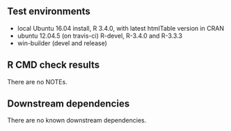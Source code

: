 ## Test environments
* local Ubuntu 16.04 install, R 3.4.0, with latest htmlTable version in CRAN
* ubuntu 12.04.5 (on travis-ci) R-devel, R-3.4.0 and R-3.3.3
* win-builder (devel and release)

## R CMD check results
There are no NOTEs.

## Downstream dependencies
There are no known downstream dependencies.
